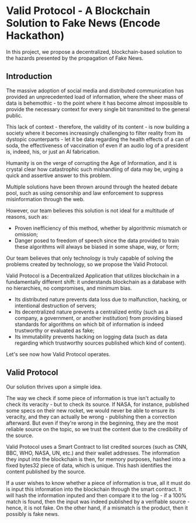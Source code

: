 # Valid Protocol - A Blockchain Solution to Fake News (Encode Hackathon)

In this project, we propose a decentralized, blockchain-based solution to the hazards presented by the propagation of Fake News.

## Introduction 

The massive adoption of social media and distributed communication has provided an unprecedented load of information, where the sheer mass of data is behemothic - to the point where it has become almost impossible to provide the necessary context for every single bit transmitted to the general public.

This lack of context - therefore, the validity of its content - is now building a society where it becomes increasingly challenging to filter reality from its dystopic counterparts - let it be data regarding the health effects of a can of soda, the effectiveness of vaccination of even if an audio log of a president is, indeed, his, or just an AI fabrication.

Humanity is on the verge of corrupting the Age of Information, and it is crystal clear how catastrophic such mishandling of data may be, urging a quick and assertive answer to this problem.

Multiple solutions have been thrown around through the heated debate pool, such as using censorship and law enforcement to suppress misinformation through the web. 

However, our team believes this solution is not ideal for a multitude of reasons, such as:
- Proven inefficiency of this method, whether by algorithmic mismatch or omission;
- Danger posed to freedom of speech since the data provided to train these algorithms will always be biased in some shape, way, or form;

Our team believes that only technology is truly capable of solving the problems created by technology, so we propose the Valid Protocol.

Valid Protocol is a Decentralized Application that utilizes blockchain in a fundamentally different shift: it understands blockchain as a database with no hierarchies, no compromises, and minimum bias.
- Its distributed nature prevents data loss due to malfunction, hacking, or intentional destruction of servers;
- Its decentralized nature prevents a centralized entity (such as a company, a government, or another institution) from providing biased standards for algorithms on which bit of information is indeed trustworthy or evaluated as fake;
- Its immutability prevents hacking on logging data (such as data regarding which trustworthy sources published which kind of content).

Let's see now how Valid Protocol operates.

## Valid Protocol

Our solution thrives upon a simple idea.

The way we check if some piece of information is true isn't actually to check its veracity - but to check its source. 
If NASA, for instance, published some specs on their new rocket, we would never be able to ensure its veracity, and they can actually be wrong - publishing then a correction afterward. But even if they're wrong in the beginning, they are the most reliable source on the topic, so we trust the content due to the credibility of the source.

Valid Protocol uses a Smart Contract to list credited sources (such as CNN, BBC, WHO, NASA, UN, etc.) and their wallet addresses. The information they input into the blockchain is then, for memory purposes, hashed into a fixed bytes32 piece of data, which is unique.  This hash identifies the content published by the source.

If a user wishes to know whether a piece of information is true, all it must do is input this information into the blockchain through the smart contract. It will hash the information inputed and then compare it to the log - if a 100% match is found, then the input was indeed published by a verifiable source - hence, it is not fake. On the other hand, if a mismatch is the product, then it possibly is fake news.



